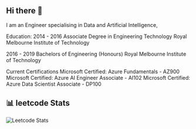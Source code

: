 ## Hi there 👋

I am an Engineer specialising in Data and Artificial Intelligence,

Education:
2014 - 2016
Associate Degree in Engineering Technology
Royal Melbourne Institute of Technology

2016 - 2019
Bachelors of Engineering (Honours)
Royal Melbourne Institute of Technology

Current Certifications
Microsoft Certified: Azure Fundamentals - AZ900
Microsoft Certified: Azure AI Engineer Associate - AI102
Microsoft Certified: Azure Data Scientist Associate - DP100


## 📊 leetcode Stats

![Leetcode Stats](https://leetcard.jacoblin.cool/CeeJayMoss?ext=heatmap&theme=unicorn&font=lexend_exa)

